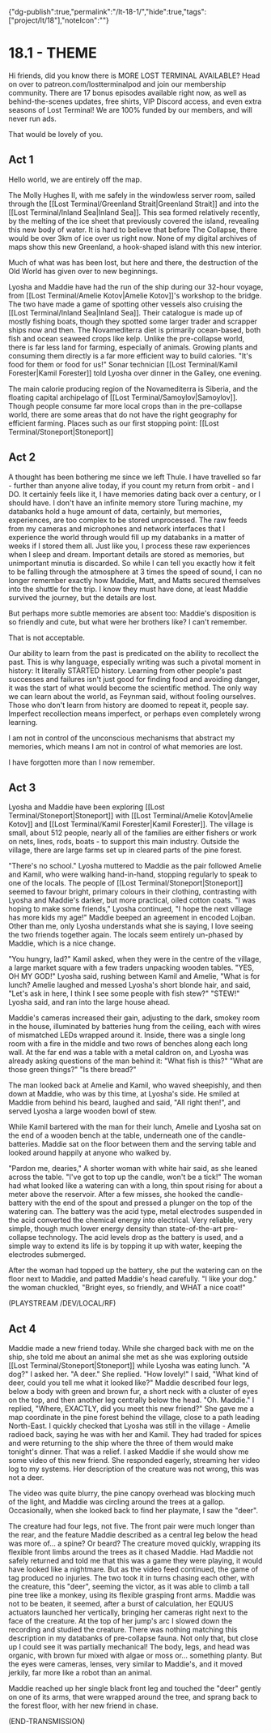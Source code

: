
{"dg-publish":true,"permalink":"/lt-18-1/","hide":true,"tags":["project/lt/18"],"noteIcon":""}





# 18.1 - THEME

Hi friends, did you know there is MORE LOST TERMINAL AVAILABLE?
Head on over to patreon.com/lostterminalpod
and join our membership community.
There are 17 bonus episodes available right now,
as well as behind-the-scenes updates, free shirts, VIP Discord access, and even extra seasons of Lost Terminal!
We are 100% funded by our members, and will never run ads.

That would be lovely of you.

## Act 1

 

Hello world, we are entirely off the map.

The Molly Hughes II, with me safely in the windowless server room, sailed through the [[Lost Terminal/Greenland Strait\|Greenland Strait]] and into the [[Lost Terminal/Inland Sea\|Inland Sea]].
This sea formed relatively recently, by the melting of the ice sheet that previously covered the island, revealing this new body of water.
It is hard to believe that before The Collapse, there would be over 3km of ice over us right now.
None of my digital archives of maps show this new Greenland, a hook-shaped island with this new interior.

Much of what was has been lost, but here and there, the destruction of the Old World has given over to new beginnings.

 

Lyosha and Maddie have had the run of the ship during our 32-hour voyage, from [[Lost Terminal/Amelie Kotov\|Amelie Kotov]]'s workshop to the bridge.
The two have made a game of spotting other vessels also cruising the [[Lost Terminal/Inland Sea\|Inland Sea]]. Their catalogue is made up of mostly fishing boats, though they spotted some larger trader and scrapper ships now and then.
The Novamediterra diet is primarily ocean-based, both fish and ocean seaweed crops like kelp. Unlike the pre-collapse world, there is far less land for farming, especially of animals. Growing plants and consuming them directly is a far more efficient way to build calories.
"It's food for them or food for us!" Sonar technician [[Lost Terminal/Kamil Forester\|Kamil Forester]] told Lyosha over dinner in the Galley, one evening.

The main calorie producing region of the Novamediterra is Siberia, and the floating capital archipelago of [[Lost Terminal/Samoylov\|Samoylov]]. Though people consume far more local crops than in the pre-collapse world, there are some areas that do not have the right geography for efficient farming.
Places such as our first stopping point: [[Lost Terminal/Stoneport\|Stoneport]]

 



## Act 2
 

A thought has been bothering me since we left Thule.
I have travelled so far - further than anyone alive today, if you count my return from orbit - and I DO.
It certainly feels like it, I have memories dating back over a century, or I should have.
I don't have an infinite memory store Turing machine, my databanks hold a huge amount of data, certainly, but memories, experiences, are too complex to be stored unprocessed.
The raw feeds from my cameras and microphones and network interfaces that I experience the world through would fill up my databanks in a matter of weeks if I stored them all.
Just like you, I process these raw experiences when I sleep and dream.
Important details are stored as memories, but unimportant minutia is discarded.
So while I can tell you exactly how it felt to be falling through the atmosphere at 3 times the speed of sound, I can no longer remember exactly how Maddie, Matt, and Matts secured themselves into the shuttle for the trip.
I know they must have done, at least Maddie survived the journey, but the details are lost.

But perhaps more subtle memories are absent too:
Maddie's disposition is so friendly and cute, but what were her brothers like?
I can't remember.

That is not acceptable.

 

Our ability to learn from the past is predicated on the ability to recollect the past.
This is why language, especially writing was such a pivotal moment in history:
It literally STARTED history.
Learning from other people's past successes and failures isn't just good for finding food and avoiding danger, it was the start of what would become the scientific method.
The only way we can learn about the world, as Feynman said, without fooling ourselves.
Those who don't learn from history are doomed to repeat it, people say.
Imperfect recollection means imperfect, or perhaps even completely wrong learning.

I am not in control of the unconscious mechanisms that abstract my memories, which means I am not in control of what memories are lost.

I have forgotten more than I now remember.

 



## Act 3

 

Lyosha and Maddie have been exploring [[Lost Terminal/Stoneport\|Stoneport]] with [[Lost Terminal/Amelie Kotov\|Amelie Kotov]] and [[Lost Terminal/Kamil Forester\|Kamil Forester]].
The village is small, about 512 people, nearly all of the families are either fishers or work on nets, lines, rods, boats - to support this main industry.
Outside the village, there are large farms set up in cleared parts of the pine forest.

"There's no school." Lyosha muttered to Maddie as the pair followed Amelie and Kamil, who were walking hand-in-hand, stopping regularly to speak to one of the locals.
The people of [[Lost Terminal/Stoneport\|Stoneport]] seemed to favour bright, primary colours in their clothing, contrasting with Lyosha and Maddie's darker, but more practical, oiled cotton coats.
"I was hoping to make some friends," Lyosha continued, "I hope the next village has more kids my age!"
Maddie beeped an agreement in encoded Lojban. Other than me, only Lyosha understands what she is saying, I love seeing the two friends together again.
The locals seem entirely un-phased by Maddie, which is a nice change.

"You hungry, lad?" Kamil asked, when they were in the centre of the village, a large market square with a few traders unpacking wooden tables.
"YES, OH MY GOD!" Lyosha said, rushing between Kamil and Amelie, "What is for lunch?
Amelie laughed and messed Lyosha's short blonde hair, and said, "Let's ask in here, I think I see some people with fish stew?"
"STEW!" Lyosha said, and ran into the large house ahead.

 

Maddie's cameras increased their gain, adjusting to the dark, smokey room in the house, illuminated by batteries hung from the ceiling, each with wires of mismatched LEDs wrapped around it.
Inside, there was a single long room with a fire in the middle and two rows of benches along each long wall.
At the far end was a table with a metal caldron on, and Lyosha was already asking questions of the man behind it:
"What fish is this?"
"What are those green things?"
"Is there bread?"

The man looked back at Amelie and Kamil, who waved sheepishly, and then down at Maddie, who was by this time, at Lyosha's side.
He smiled at Maddie from behind his beard, laughed and said, "All right then!", and served Lyosha a large wooden bowl of stew.

While Kamil bartered with the man for their lunch, Amelie and Lyosha sat on the end of a wooden bench at the table, underneath one of the candle-batteries.
Maddie sat on the floor between them and the serving table and looked around happily at anyone who walked by.

"Pardon me, dearies," A shorter woman with white hair said, as she leaned across the table. "I've got to top up the candle, won't be a tick!"
The woman had what looked like a watering can with a long, thin spout rising for about a meter above the reservoir.
After a few misses, she hooked the candle-battery with the end of the spout and pressed a plunger on the top of the watering can.
The battery was the acid type, metal electrodes suspended in the acid converted the chemical energy into electrical.
Very reliable, very simple, though much lower energy density than state-of-the-art pre-collapse technology.
The acid levels drop as the battery is used, and a simple way to extend its life is by topping it up with water, keeping the electrodes submerged.

After the woman had topped up the battery, she put the watering can on the floor next to Maddie, and patted Maddie's head carefully.
"I like your dog." the woman chuckled, "Bright eyes, so friendly, and WHAT a nice coat!"

 

(PLAYSTREAM /DEV/LOCAL/RF)



## Act 4

 

Maddie made a new friend today.
While she charged back with me on the ship, she told me about an animal she met as she was exploring outside [[Lost Terminal/Stoneport\|Stoneport]] while Lyosha was eating lunch.
"A dog?" I asked her.
"A deer." She replied.
"How lovely!" I said, "What kind of deer, could you tell me what it looked like?"
Maddie described four legs, below a body with green and brown fur, a short neck with a cluster of eyes on the top, and then another leg centrally below the head.
"Oh. Maddie." I replied, "Where, EXACTLY, did you meet this new friend?"
She gave me a map coordinate in the pine forest behind the village, close to a path leading North-East.
I quickly checked that Lyosha was still in the village - Amelie radioed back, saying he was with her and Kamil. They had traded for spices and were returning to the ship where the three of them would make tonight's dinner.
That was a relief.
I asked Maddie if she would show me some video of this new friend. She responded eagerly, streaming her video log to my systems.
Her description of the creature was not wrong, this was not a deer.

 

The video was quite blurry, the pine canopy overhead was blocking much of the light, and Maddie was circling around the trees at a gallop.
Occasionally, when she looked back to find her playmate, I saw the "deer".

The creature had four legs, not five. The front pair were much longer than the rear, and the feature Maddie described as a central leg below the head was more of... a spine? Or beard?
The creature moved quickly, wrapping its flexible front limbs around the trees as it chased Maddie.
Had Maddie not safely returned and told me that this was a game they were playing, it would have looked like a nightmare.
But as the video feed continued, the game of tag produced no injuries.
The two took it in turns chasing each other, with the creature, this "deer", seeming the victor, as it was able to climb a tall pine tree like a monkey, using its flexible grasping front arms.
Maddie was not to be beaten, it seemed, after a burst of calculation, her EQUUS actuators launched her vertically, bringing her cameras right next to the face of the creature.
At the top of her jump's arc I slowed down the recording and studied the creature.
There was nothing matching this description in my databanks of pre-collapse fauna.
Not only that, but close up I could see it was partially mechanical!
The body, legs, and head was organic, with brown fur mixed with algae or moss or... something planty.
But the eyes were cameras, lenses, very similar to Maddie's, and it moved jerkily, far more like a robot than an animal.

Maddie reached up her single black front leg and touched the "deer" gently on one of its arms, that were wrapped around the tree, and sprang back to the forest floor, with her new friend in chase.

(END-TRANSMISSION)

 



